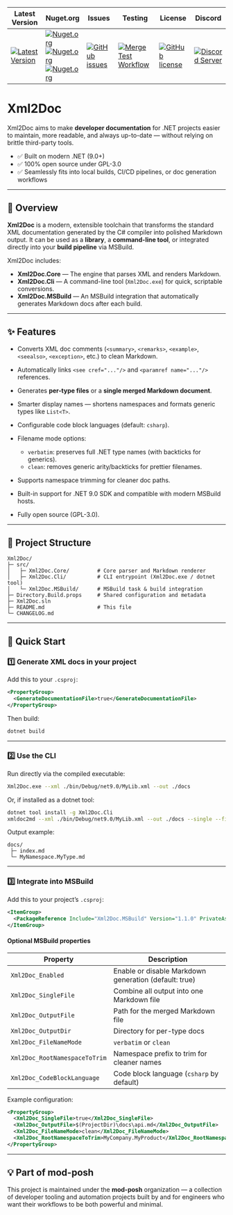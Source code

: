 | Latest Version | Nuget.org | Issues | Testing | License | Discord |
|-----------------|-----------------|----------------|----------------|----------------|----------------|
| [![Latest Version](https://img.shields.io/github/v/tag/mod-posh/xml2doc)](https://github.com/mod-posh/xml2doc/tags) | [![Nuget.org](https://img.shields.io/nuget/dt/Xml2Doc.Core?label=Xml2Doc.Core)](https://www.nuget.org/packages/Xml2Doc.Core)<br/>[![Nuget.org](https://img.shields.io/nuget/dt/Xml2Doc.Cli?label=Xml2Doc.Cli)](https://www.nuget.org/packages/Xml2Doc.Cli)<br/>[![Nuget.org](https://img.shields.io/nuget/dt/Xml2Doc.MSBuild?label=Xml2Doc.MSBuild)](https://www.nuget.org/packages/Xml2Doc.MSBuild) | [![GitHub issues](https://img.shields.io/github/issues/mod-posh/xml2doc)](https://github.com/mod-posh/xml2doc/issues) | [![Merge Test Workflow](https://github.com/mod-posh/xml2doc/actions/workflows/test.yml/badge.svg)](https://github.com/mod-posh/xml2doc/actions/workflows/test.yml) | [![GitHub license](https://img.shields.io/github/license/mod-posh/xml2doc)](https://github.com/mod-posh/xml2doc/blob/master/LICENSE) | [![Discord Server](https://assets-global.website-files.com/6257adef93867e50d84d30e2/636e0b5493894cf60b300587_full_logo_white_RGB.svg)](https://discord.com/channels/1044305359021555793/1044305781627035811) |

# Xml2Doc

Xml2Doc aims to make **developer documentation** for .NET projects easier to maintain, more readable, and always up-to-date — without relying on brittle third-party tools.

* ✅ Built on modern .NET (9.0+)
* ✅ 100% open source under GPL-3.0
* ✅ Seamlessly fits into local builds, CI/CD pipelines, or doc generation workflows

---

## 📖 Overview

**Xml2Doc** is a modern, extensible toolchain that transforms the standard XML documentation generated by the C# compiler into polished Markdown output.
It can be used as a **library**, a **command-line tool**, or integrated directly into your **build pipeline** via MSBuild.

Xml2Doc includes:

* **Xml2Doc.Core** — The engine that parses XML and renders Markdown.
* **Xml2Doc.Cli** — A command-line tool (`Xml2Doc.exe`) for quick, scriptable conversions.
* **Xml2Doc.MSBuild** — An MSBuild integration that automatically generates Markdown docs after each build.

---

## ✨ Features

* Converts XML doc comments (`<summary>`, `<remarks>`, `<example>`, `<seealso>`, `<exception>`, etc.) to clean Markdown.
* Automatically links `<see cref="..."/>` and `<paramref name="..."/>` references.
* Generates **per-type files** or a **single merged Markdown document**.
* Smarter display names — shortens namespaces and formats generic types like `List<T>`.
* Configurable code block languages (default: `csharp`).
* Filename mode options:

  * `verbatim`: preserves full .NET type names (with backticks for generics).
  * `clean`: removes generic arity/backticks for prettier filenames.
* Supports namespace trimming for cleaner doc paths.
* Built-in support for .NET 9.0 SDK and compatible with modern MSBuild hosts.
* Fully open source (GPL-3.0).

---

## 🧱 Project Structure

```
Xml2Doc/
├─ src/
│   ├─ Xml2Doc.Core/         # Core parser and Markdown renderer
│   ├─ Xml2Doc.Cli/          # CLI entrypoint (Xml2Doc.exe / dotnet tool)
│   └─ Xml2Doc.MSBuild/      # MSBuild task & build integration
├─ Directory.Build.props     # Shared configuration and metadata
├─ Xml2Doc.sln
├─ README.md                 # This file
└─ CHANGELOG.md
```

---

## 🚀 Quick Start

### 1️⃣ Generate XML docs in your project

Add this to your `.csproj`:

```xml
<PropertyGroup>
  <GenerateDocumentationFile>true</GenerateDocumentationFile>
</PropertyGroup>
```

Then build:

```bash
dotnet build
```

---

### 2️⃣ Use the CLI

Run directly via the compiled executable:

```bash
Xml2Doc.exe --xml ./bin/Debug/net9.0/MyLib.xml --out ./docs
```

Or, if installed as a dotnet tool:

```bash
dotnet tool install -g Xml2Doc.Cli
xmldoc2md --xml ./bin/Debug/net9.0/MyLib.xml --out ./docs --single --file-names clean
```

Output example:

```
docs/
 ├─ index.md
 └─ MyNamespace.MyType.md
```

---

### 3️⃣ Integrate into MSBuild

Add this to your project’s `.csproj`:

```xml
<ItemGroup>
  <PackageReference Include="Xml2Doc.MSBuild" Version="1.1.0" PrivateAssets="all" />
</ItemGroup>
```

#### Optional MSBuild properties

| Property                      | Description                                           |
| ----------------------------- | ----------------------------------------------------- |
| `Xml2Doc_Enabled`             | Enable or disable Markdown generation (default: true) |
| `Xml2Doc_SingleFile`          | Combine all output into one Markdown file             |
| `Xml2Doc_OutputFile`          | Path for the merged Markdown file                     |
| `Xml2Doc_OutputDir`           | Directory for per-type docs                           |
| `Xml2Doc_FileNameMode`        | `verbatim` or `clean`                                 |
| `Xml2Doc_RootNamespaceToTrim` | Namespace prefix to trim for cleaner names            |
| `Xml2Doc_CodeBlockLanguage`   | Code block language (`csharp` by default)             |

Example configuration:

```xml
<PropertyGroup>
  <Xml2Doc_SingleFile>true</Xml2Doc_SingleFile>
  <Xml2Doc_OutputFile>$(ProjectDir)\docs\api.md</Xml2Doc_OutputFile>
  <Xml2Doc_FileNameMode>clean</Xml2Doc_FileNameMode>
  <Xml2Doc_RootNamespaceToTrim>MyCompany.MyProduct</Xml2Doc_RootNamespaceToTrim>
</PropertyGroup>
```

---

## 💡 Part of mod-posh

This project is maintained under the **mod-posh** organization — a collection of developer tooling and automation projects built by and for engineers who want their workflows to be both powerful and minimal.
